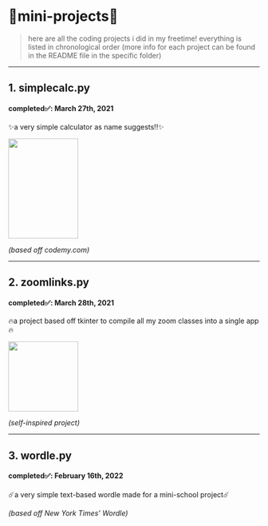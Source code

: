 # 🌟mini-projects🌟
 >here are all the coding projects i did in my freetime! 
 everything is listed in chronological order (more info for each project can be found in the README file in the specific folder)
---

<h2><b>1. simplecalc.py</b></h2>
<h4>completed✅: March 27th, 2021</h4>
 <p>✨a very simple calculator as name suggests!!✨</p>
<img src="https://i.postimg.cc/QM7DPk53/firstcalc.png" width="140" height="200">

<p><i>(based off codemy.com)</i></p>

---
<h2><b>2. zoomlinks.py</b></h2>
<h4>completed✅: March 28th, 2021</h4>
<p>🔥a project based off tkinter to compile all my zoom classes into a single app🔥</p>
<img src="https://i.postimg.cc/RCYGrJHZ/zoomlinkss.png" width="140">

<p><i>(self-inspired project)</i></p>

---
<h2><b>3. wordle.py</b></h2>
<h4>completed✅: February 16th, 2022</h4>
<p>☄️a very simple text-based wordle made for a mini-school project☄️</p>

<p><i>(based off New York Times' Wordle)</i></p>
